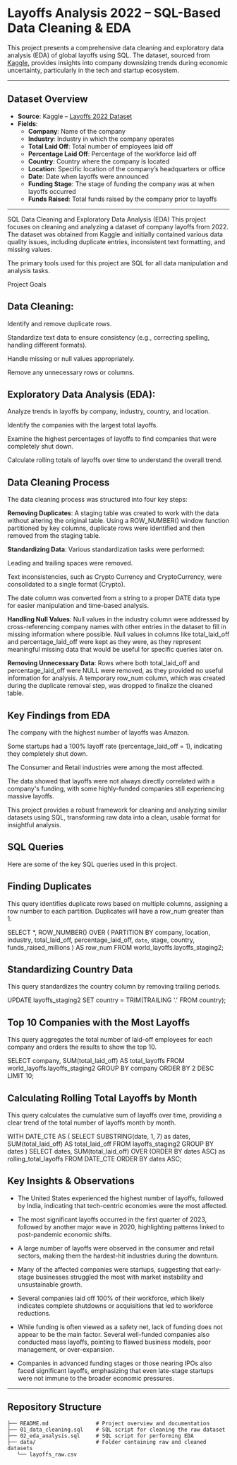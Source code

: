 # Layoffs Analysis 2022 – SQL-Based Data Cleaning & EDA

This project presents a comprehensive data cleaning and exploratory data analysis (EDA) of global layoffs using SQL. The dataset, sourced from [Kaggle](https://www.kaggle.com/datasets/swaptr/layoffs-2022), provides insights into company downsizing trends during economic uncertainty, particularly in the tech and startup ecosystem.

---

## Dataset Overview

- **Source**: Kaggle – [Layoffs 2022 Dataset](https://www.kaggle.com/datasets/swaptr/layoffs-2022)
- **Fields**: 
  - **Company**: Name of the company
  - **Industry**: Industry in which the company operates
  - **Total Laid Off**: Total number of employees laid off
  - **Percentage Laid Off**: Percentage of the workforce laid off
  - **Country**: Country where the company is located
  - **Location**: Specific location of the company’s headquarters or office
  - **Date**: Date when layoffs were announced
  - **Funding Stage**: The stage of funding the company was at when layoffs occurred
  - **Funds Raised**: Total funds raised by the company prior to layoffs

---

SQL Data Cleaning and Exploratory Data Analysis (EDA)
This project focuses on cleaning and analyzing a dataset of company layoffs from 2022. The dataset was obtained from Kaggle and initially contained various data quality issues, including duplicate entries, inconsistent text formatting, and missing values.

The primary tools used for this project are SQL for all data manipulation and analysis tasks.

Project Goals

## Data Cleaning:

Identify and remove duplicate rows.

Standardize text data to ensure consistency (e.g., correcting spelling, handling different formats).

Handle missing or null values appropriately.

Remove any unnecessary rows or columns.

## Exploratory Data Analysis (EDA):

Analyze trends in layoffs by company, industry, country, and location.

Identify the companies with the largest total layoffs.

Examine the highest percentages of layoffs to find companies that were completely shut down.

Calculate rolling totals of layoffs over time to understand the overall trend.

## Data Cleaning Process
The data cleaning process was structured into four key steps:

**Removing Duplicates**: A staging table was created to work with the data without altering the original table. Using a ROW_NUMBER() window function partitioned by key columns, duplicate rows were identified and then removed from the staging table.

**Standardizing Data**: Various standardization tasks were performed:

Leading and trailing spaces were removed.

Text inconsistencies, such as Crypto Currency and CryptoCurrency, were consolidated to a single format (Crypto).

The date column was converted from a string to a proper DATE data type for easier manipulation and time-based analysis.

**Handling Null Values**: Null values in the industry column were addressed by cross-referencing company names with other entries in the dataset to fill in missing information where possible. Null values in columns like total_laid_off and percentage_laid_off were kept as they were, as they represent meaningful missing data that would be useful for specific queries later on.

**Removing Unnecessary Data**: Rows where both total_laid_off and percentage_laid_off were NULL were removed, as they provided no useful information for analysis. A temporary row_num column, which was created during the duplicate removal step, was dropped to finalize the cleaned table.

## Key Findings from EDA
The company with the highest number of layoffs was Amazon.

Some startups had a 100% layoff rate (percentage_laid_off = 1), indicating they completely shut down.

The Consumer and Retail industries were among the most affected.

The data showed that layoffs were not always directly correlated with a company's funding, with some highly-funded companies still experiencing massive layoffs.

This project provides a robust framework for cleaning and analyzing similar datasets using SQL, transforming raw data into a clean, usable format for insightful analysis.

## SQL Queries
Here are some of the key SQL queries used in this project.

## **Finding Duplicates**
This query identifies duplicate rows based on multiple columns, assigning a row number to each partition. Duplicates will have a row_num greater than 1.

SELECT *,
		ROW_NUMBER() OVER (
			PARTITION BY company, location, industry, total_laid_off, percentage_laid_off, `date`, stage, country, funds_raised_millions
			) AS row_num
FROM world_layoffs.layoffs_staging2;

## **Standardizing Country Data**
This query standardizes the country column by removing trailing periods.

UPDATE layoffs_staging2
SET country = TRIM(TRAILING '.' FROM country);

## **Top 10 Companies with the Most Layoffs**
This query aggregates the total number of laid-off employees for each company and orders the results to show the top 10.

SELECT company, SUM(total_laid_off) AS total_layoffs
FROM world_layoffs.layoffs_staging2
GROUP BY company
ORDER BY 2 DESC
LIMIT 10;

## **Calculating Rolling Total Layoffs by Month**
This query calculates the cumulative sum of layoffs over time, providing a clear trend of the total number of layoffs month by month.

WITH DATE_CTE AS (
    SELECT SUBSTRING(date, 1, 7) as dates, SUM(total_laid_off) AS total_laid_off
    FROM layoffs_staging2
    GROUP BY dates
)
SELECT dates, SUM(total_laid_off) OVER (ORDER BY dates ASC) as rolling_total_layoffs
FROM DATE_CTE
ORDER BY dates ASC;


## Key Insights & Observations

- The United States experienced the highest number of layoffs, followed by India, indicating that tech-centric economies were the most affected.

- The most significant layoffs occurred in the first quarter of 2023, followed by another major wave in 2020, highlighting patterns linked to post-pandemic economic shifts.

- A large number of layoffs were observed in the consumer and retail sectors, making them the hardest-hit industries during the downturn.

- Many of the affected companies were startups, suggesting that early-stage businesses struggled the most with market instability and unsustainable growth.

- Several companies laid off 100% of their workforce, which likely indicates complete shutdowns or acquisitions that led to workforce reductions.

- While funding is often viewed as a safety net, lack of funding does not appear to be the main factor. Several well-funded companies also conducted mass layoffs, pointing to flawed business models, poor management, or over-expansion.

- Companies in advanced funding stages or those nearing IPOs also faced significant layoffs, emphasizing that even late-stage startups were not immune to the broader economic pressures.

---

## Repository Structure

```
├── README.md               # Project overview and documentation  
├── 01_data_cleaning.sql    # SQL script for cleaning the raw dataset  
├── 02_eda_analysis.sql     # SQL script for performing EDA  
├── data/                   # Folder containing raw and cleaned datasets  
   └── layoffs_raw.csv  
             

